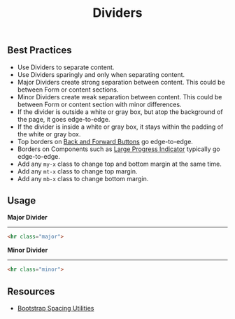 ﻿---
title: Dividers
summary: Dividers separate content into clear, meaningful groups.
tags: components, dividers
layout: docs/guide
eleventyNavigation:
  key: Dividers
  parent: Components
  order: 160
  excerpt: Dividers separate content into clear, meaningful groups.
  img: /img/illustrations/illus-divider.svg
---
 
## Best Practices

- Use Dividers to separate content.
- Use Dividers sparingly and only when separating content.
- Major Dividers create strong separation between content. This could be between Form or content sections.
- Minor Dividers create weak separation between content. This could be between Form or content section with minor differences.
- If the divider is outside a white or gray box, but atop the background of the page, it goes edge-to-edge.
- If the divider is inside a white or gray box, it stays within the padding of the white or gray box.
- Top borders on [Back and Forward Buttons](/components/back-and-forward-buttons/) go edge-to-edge.
- Borders on Components such as [Large Progress Indicator](/components/progress/) typically go edge-to-edge.
- Add any `my-x` class to change top and bottom margin at the same time.
- Add any `mt-x` class to change top margin.
- Add any `mb-x` class to change bottom margin.

## Usage

**Major Divider**

<hr class="major">

``` html
<hr class="major">
```

**Minor Divider**

<hr class="minor">

``` html
<hr class="minor">
```

## Resources
* <a href="https://getbootstrap.com/docs/4.5/utilities/spacing/" target="_blank">Bootstrap Spacing Utilities</a>
